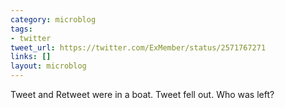 ```yaml
---
category: microblog
tags:
- twitter
tweet_url: https://twitter.com/ExMember/status/2571767271
links: []
layout: microblog
---
```

Tweet and Retweet were in a boat. Tweet fell out. Who was left?
